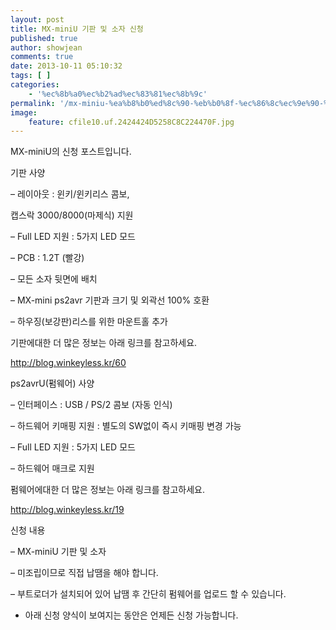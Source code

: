 ```yaml
---
layout: post
title: MX-miniU 기판 및 소자 신청
published: true
author: showjean
comments: true
date: 2013-10-11 05:10:32
tags: [ ]
categories:
    - '%ec%8b%a0%ec%b2%ad%ec%83%81%ec%8b%9c'
permalink: '/mx-miniu-%ea%b8%b0%ed%8c%90-%eb%b0%8f-%ec%86%8c%ec%9e%90-%ec%8b%a0%ec%b2%ad'
image:
    feature: cfile10.uf.2424424D5258C8C224470F.jpg
---
```

MX-miniU의 신청 포스트입니다.




  






기판 사양

&#8211; 레이아웃 : 윈키/윈키리스 콤보,&nbsp;

캡스락 3000/8000(마제식) 지원

&#8211; Full LED 지원 : 5가지 LED 모드

&#8211; PCB : 1.2T (빨강)

&#8211; 모든 소자 뒷면에 배치

&#8211; MX-mini ps2avr 기판과 크기 및 외곽선 100% 호환

&#8211; 하우징(보강판)리스를 위한 마운트홀 추가



기판에대한 더 많은 정보는 아래 링크를 참고하세요.

http://blog.winkeyless.kr/60



ps2avrU(펌웨어) 사양&nbsp;

&#8211; 인터페이스 : USB / PS/2 콤보 (자동 인식)

&#8211; 하드웨어 키매핑 지원 : 별도의 SW없이 즉시 키매핑 변경 가능

&#8211; Full LED 지원 : 5가지 LED 모드

&#8211; 하드웨어 매크로 지원



펌웨어에대한 더 많은 정보는 아래 링크를 참고하세요.

http://blog.winkeyless.kr/19







신청 내용

&#8211; MX-miniU 기판 및 소자

&#8211; 미조립이므로 직접 납땜을 해야 합니다.

&#8211; 부트로더가 설치되어 있어 납땜 후 간단히 펌웨어를&nbsp;업로드&nbsp;할 수 있습니다.





  * 아래 신청 양식이 보여지는 동안은 언제든 신청 가능합니다.






  






